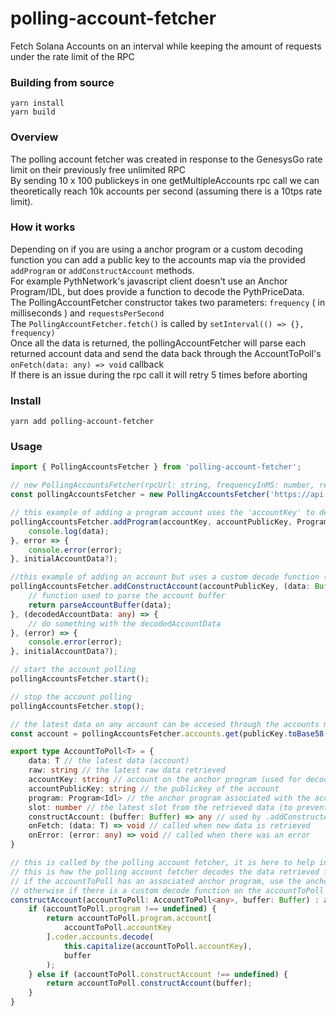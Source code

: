 # polling-account-fetcher
Fetch Solana Accounts on an interval while keeping the amount of requests under the rate limit of the RPC

### Building from source

```
yarn install
yarn build
```

### Overview

The polling account fetcher was created in response to the GenesysGo rate limit on their previously free unlimited RPC  
By sending 10 x 100 publickeys in one getMultipleAccounts rpc call we can theoretically reach 10k accounts per second (assuming there is a 10tps rate limit).

### How it works

Depending on if you are using a anchor program or a custom decoding function you can add a public key to the accounts map via the provided `addProgram` or `addConstructAccount` methods.  
For example PythNetwork's javascript client doesn't use an Anchor Program/IDL, but does provide a function to decode the PythPriceData.  
The PollingAccountFetcher constructor takes two parameters: `frequency` ( in milliseconds ) and `requestsPerSecond`  
The `PollingAccountFetcher.fetch()` is called by `setInterval(() => {}, frequency)`  
Once all the data is returned, the pollingAccountFetcher will parse each returned account data and send the data back through the AccountToPoll's `onFetch(data: any) => void` callback  
If there is an issue during the rpc call it will retry 5 times before aborting


### Install

`yarn add polling-account-fetcher`


### Usage

```ts
import { PollingAccountsFetcher } from 'polling-account-fetcher';

// new PollingAccountsFetcher(rpcUrl: string, frequencyInMS: number, requestsPerSecond: number)
const pollingAccountsFetcher = new PollingAccountsFetcher('https://api.mainnet-beta.solana.com', 1000, 5);

// this example of adding a program account uses the 'accountKey' to decode the data received from the getMultipleAccounts rpc call
pollingAccountsFetcher.addProgram(accountKey, accountPublicKey, Program<Idl>, (data : any) => {
    console.log(data);
}, error => {
    console.error(error);
}, initialAccountData?);

//this example of adding an account but uses a custom decode function (not an anchor program)
pollingAccountsFetcher.addConstructAccount(accountPublicKey, (data: Buffer) => {
    // function used to parse the account buffer
    return parseAccountBuffer(data);
}, (decodedAccountData: any) => {
    // do something with the decodedAccountData
}, (error) => {
    console.error(error);
}, initialAccountData?);

// start the account polling
pollingAccountsFetcher.start();

// stop the account polling
pollingAccountsFetcher.stop();

// the latest data on any account can be accesed through the accounts map: Map<string, AccountToPoll<T>>
const account = pollingAccountsFetcher.accounts.get(publicKey.toBase58())
```


```ts
export type AccountToPoll<T> = {
    data: T // the latest data (account)
    raw: string // the latest raw data retrieved
    accountKey: string // account on the anchor program (used for decoding the buffer data returned by the rpc call)
    accountPublicKey: string // the publickey of the account
    program: Program<Idl> // the anchor program associated with the account
    slot: number // the latest slot from the retrieved data (to prevent updating to old data)
    constructAccount: (buffer: Buffer) => any // used by .addConstructAccount
    onFetch: (data: T) => void // called when new data is retrieved 
    onError: (error: any) => void // called when there was an error
}
```

```ts
// this is called by the polling account fetcher, it is here to help in understanding of how the polling account fetcher works
// this is how the polling account fetcher decodes the data retrieved from the RPC call
// if the accountToPoll has an associated anchor program, use the anchor program to decode the account
// otherwise if there is a custom decode function on the accountToPoll use that
constructAccount(accountToPoll: AccountToPoll<any>, buffer: Buffer) : any {
    if (accountToPoll.program !== undefined) {
        return accountToPoll.program.account[
            accountToPoll.accountKey
        ].coder.accounts.decode(
            this.capitalize(accountToPoll.accountKey),
            buffer
        );
    } else if (accountToPoll.constructAccount !== undefined) {
        return accountToPoll.constructAccount(buffer);
    }
}
```

